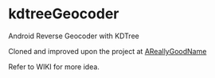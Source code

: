 # kdtreeGeocoder
Android Reverse Geocoder with KDTree 


Cloned and improved upon the project at
[AReallyGoodName](https://github.com/AReallyGoodName/OfflineReverseGeocode/tree/master/src/main/java/geocode)


Refer to WIKI for more idea.
